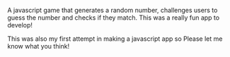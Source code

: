 A javascript game that generates a random number, 
challenges users to guess the number and checks if they match.
This was a really fun app to develop!

This was also  my first attempt in making a javascript app so
Please let me know what you think!
